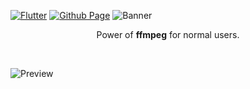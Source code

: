 [![Flutter](https://github.com/aswinmurali-io/osumffmpeg/actions/workflows/flutter.yml/badge.svg)](https://github.com/aswinmurali-io/osumffmpeg/actions/workflows/flutter.yml)
[![Github Page](https://github.com/aswinmurali-io/osumffmpeg/actions/workflows/pages/pages-build-deployment/badge.svg)](https://github.com/aswinmurali-io/osumffmpeg/actions/workflows/pages/pages-build-deployment)
![Banner](https://user-images.githubusercontent.com/47299190/173126384-a05b7f9f-0ab8-4c33-87ce-dabbeeaa2681.png)
<p align="center">Power of <strong>ffmpeg</strong> for normal users.</p></br>

![Preview](https://user-images.githubusercontent.com/47299190/173125771-6df15bc1-102e-4658-8afb-b07be7707bfd.png)
